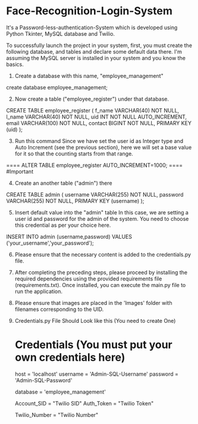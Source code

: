 # Face-Recognition-Login-System

It's a Password-less-authentication-System which is developed using Python Tkinter, MySQL database and Twilio.

To successfully launch the project in your system, first, you must create the following database, and tables and declare some default data there. I'm assuming the MySQL server is installed in your system and you know the basics.

1. Create a database with this name, "employee_management"

create database employee_management;

2. Now create a table ("employee_register") under that database.

CREATE TABLE employee_register (
f_name VARCHAR(40) NOT NULL,
l_name VARCHAR(40) NOT NULL,
uid INT NOT NULL AUTO_INCREMENT,
email VARCHAR(100) NOT NULL,
contact BIGINT NOT NULL,
PRIMARY KEY (uid)
);

3. Run this command
   Since we have set the user id as Integer type and Auto Increment (see the previous section), here we will set a base value for it so that the counting starts from that range.

==== ALTER TABLE employee_register AUTO_INCREMENT=1000; ==== #Important

4. Create an another table ("admin") there

CREATE TABLE admin (
username VARCHAR(255) NOT NULL,
password VARCHAR(255) NOT NULL,
PRIMARY KEY (username)
);

5. Insert default value into the "admin" table
   In this case, we are setting a user id and password for the admin of the system. You need to choose this credential as per your choice here.

INSERT INTO admin (username,password) VALUES ('your_username','your_password');

6. Please ensure that the necessary content is added to the credentials.py file.

7. After completing the preceding steps, please proceed by installing the required dependencies using the provided requirements file (requirements.txt). Once installed, you can execute the main.py file to run the application.

8. Please ensure that images are placed in the 'Images' folder with filenames corresponding to the UID.

9. Credentials.py File Should Look like this (You need to create One)

   # Credentials (You must put your own credentials here)

   host = 'localhost'
   username = 'Admin-SQL-Username'
   password = 'Admin-SQL-Password'

   database = 'employee_management'

   Account_SID = "Twilio SID"
   Auth_Token = "Twilio Token"

   Twilio_Number = "Twilio Number"
